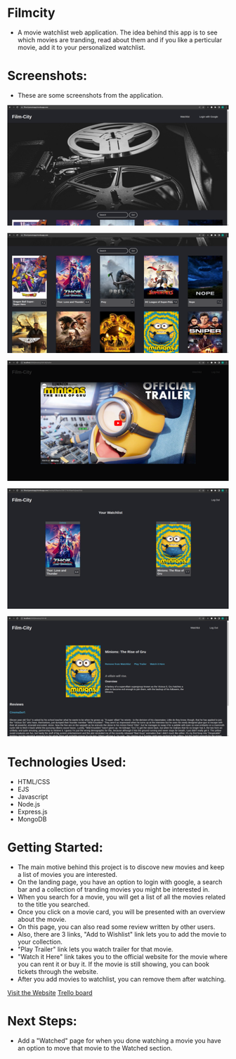 # Filmcity 
* A movie watchlist web application. The idea behind this app is to see which movies are tranding, read about them and if you like a perticular movie, add it to your personalized watchlist.

# Screenshots:

* These are some screenshots from the application.

![Home page](/Images/Screenshot%20from%202022-09-01%2021-35-59.png)

![Home page2](/Images/Screenshot%20from%202022-09-01%2021-36-21.png)

![Trailer](/Images/trailer.png)

![Watchlist](/Images/watchlist.png)

![Movie Info](/Images/Info.png)


# Technologies Used:

* HTML/CSS
* EJS
* Javascript
* Node.js
* Express.js
* MongoDB

# Getting Started:

* The main motive behind this project is to discove new movies and keep a list of movies you are interested.
* On the landing page, you have an option to login with google, a search bar and a collection of tranding movies you might be interested in.
* When you search for a movie, you will get a list of all the movies related to the title you searched.
* Once you click on a movie card, you will be presented with an overview about the movie.
* On this page, you can also read some review written by other users.
* Also, there are 3 links, "Add to Wishlist" link lets you to add the movie to your collection.
* "Play Trailer" link lets you watch trailer for that movie.
* "Watch it Here" link takes you to the official website for the movie where you can rent it or buy it. If the movie is still showing, you can book tickets through the website.
* After you add movies to watchlist, you can remove them after watching.

[Visit the Website](https://filmcitymovieapp.herokuapp.com/)
[Trello board](https://trello.com/b/MzTZQqpv/movie-wishlist-app)

# Next Steps:

* Add a "Watched" page for when you done watching a movie you have an option to move that movie to the Watched section.
